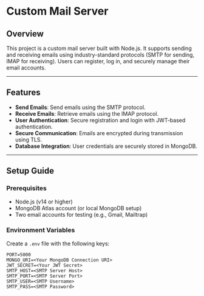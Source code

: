 # Custom Mail Server

## Overview
This project is a custom mail server built with Node.js. It supports sending and receiving emails using industry-standard protocols (SMTP for sending, IMAP for receiving). Users can register, log in, and securely manage their email accounts.

---

## Features
- **Send Emails**: Send emails using the SMTP protocol.
- **Receive Emails**: Retrieve emails using the IMAP protocol.
- **User Authentication**: Secure registration and login with JWT-based authentication.
- **Secure Communication**: Emails are encrypted during transmission using TLS.
- **Database Integration**: User credentials are securely stored in MongoDB.

---

## Setup Guide

### Prerequisites
- Node.js (v14 or higher)
- MongoDB Atlas account (or local MongoDB setup)
- Two email accounts for testing (e.g., Gmail, Mailtrap)

### Environment Variables
Create a `.env` file with the following keys:

```env
PORT=5000
MONGO_URI=<Your MongoDB Connection URI>
JWT_SECRET=<Your JWT Secret>
SMTP_HOST=<SMTP Server Host>
SMTP_PORT=<SMTP Server Port>
SMTP_USER=<SMTP Username>
SMTP_PASS=<SMTP Password>
